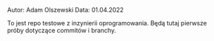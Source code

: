 Autor: Adam Olszewski
Data: 01.04.2022

To jest repo testowe z inzynierii oprogramowania.
Będą tutaj pierwsze próby dotyczące commitów i branchy.
